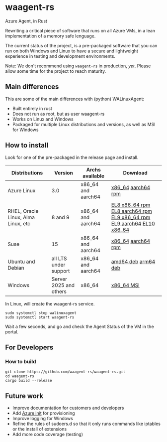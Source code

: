 # waagent-rs

Azure Agent, in Rust

Rewriting a critical piece of software that runs on all Azure VMs, in a lean implementation of a memory safe lenguage.

The current status of the project, is a pre-packaged software that you can run on both Windows and Linux to have a secure and lightweight experience in testing and development environments.

Note: We don't recommend using ```waagent-rs``` in production, *yet*. Please allow some time for the project to reach maturity. 

## Main differences

This are some of the main differences with (python) WALinuxAgent:
- Built entirely in rust
- Does not run as root, but as user waagent-rs
- Works on Linux and Windows
- Packaged for multiple Linux distributions and versions, as well as MSI for Windows

## How to install

Look for one of the pre-packaged in the release page and install.

|Distributions|Version|Archs available|Download|
|-------------|-------|---------------|--------|
|Azure Linux| 3.0| x86_64 and aarch64|[x86_64](https://github.com/waagent-rs/waagent-rs/releases/download/v0.1.1/waagent-rs-0.1.1-1.azl3.x86_64.rpm) [aarch64 rpm](https://github.com/waagent-rs/waagent-rs/releases/download/v0.1.1/waagent-rs-0.1.1-1.azl3.aarch64.rpm) |
|RHEL, Oracle Linux, Alma Linux, etc|8 and 9|x86_64 and aarch64|[EL8 x86_64 rpm](https://github.com/waagent-rs/waagent-rs/releases/download/v0.1.1/waagent-rs-0.1.1-1.el8.x86_64.rpm) [EL8 aarch64 rpm](https://github.com/waagent-rs/waagent-rs/releases/download/v0.1.1/waagent-rs-0.1.1-1.el8.aarch64.rpm) [EL9 x86_64 rpm](https://github.com/waagent-rs/waagent-rs/releases/download/v0.1.1/waagent-rs-0.1.1-1.el9.x86_64.rpm) [EL9 aarch64](https://github.com/waagent-rs/waagent-rs/releases/download/v0.1.1/waagent-rs-0.1.1-1.el9.aarch64.rpm) [EL10 x86_64](https://github.com/waagent-rs/waagent-rs/releases/download/v0.1.1/waagent-rs-0.1.1-1.el10.x86_64.rpm)  |
|Suse|15|x86_64 and aarch64|[x86_64](https://github.com/waagent-rs/waagent-rs/releases/download/v0.1.1/waagent-rs-0.1.1-1.x86_64.rpm) [aarch64 rpm](https://github.com/waagent-rs/waagent-rs/releases/download/v0.1.1/waagent-rs-0.1.1-1.aarch64.rpm)|
|Ubuntu and Debian|all LTS under support|x86_64 and aarch64|[amd64 deb](https://github.com/waagent-rs/waagent-rs/releases/download/v0.1.1-1/waagent-rs-poc_0.1.1-1_amd64.deb) [arm64 deb](https://github.com/waagent-rs/waagent-rs/releases/download/v0.1.1-1/waagent-rs-poc_0.1.1-1_arm64.deb) |
|Windows|Server 2025 and others|x86_64|[x86_64 MSI](https://github.com/waagent-rs/waagent-rs/releases/download/v0.1.1-1/waagent-rs-poc-0.1.1-x86_64.msi) |

In Linux, will create the waagent-rs service.

```
sudo systemctl stop walinuxagent
sudo systemctl start waagent-rs
```

Wait a few seconds, and go and check the Agent Status of the VM in the portal.


## For Developers

### How to build

```
git clone https://github.com/waagent-rs/waagent-rs.git
cd waagent-rs
cargo build --release
```

## Future work
- Improve documentation for customers and developers
- Add [Azure init](https://github.com/Azure/azure-init) for provisioning
- Improve logging for Windows
- Refine the rules of sudoers.d so that it only runs commands like iptables or the install of extensions
- Add more code coverage (testing)
